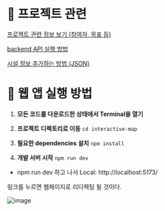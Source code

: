 # 📁 프로젝트 관련
[프로젝트 관련 정보 보기 (참여자, 목표 등)](ProjectRelated.md)

[backend API 실행 방법](BackendIntro.md)

[시설 정보 추가하는 방법 (JSON)](facilitiesRelated.md)

# 🚀 웹 앱 실행 방법

1. **모든 코드를 다운로드한 상태에서 Terminal을 열기**
  

2. **프로젝트 디렉토리로 이동**
  `cd interactive-map`

3. **필요한 dependencies 설치**
  `npm install`
4. **개발 서버 시작**
  `npm run dev`

- npm run dev 하고 나서
Local: http://localhost:5173/

링크를 누르면 웹페이지로 리디렉팅 될 것이다.

![image](https://github.com/user-attachments/assets/5359fe37-1fbc-4e9a-94f0-8f91a311d225)
